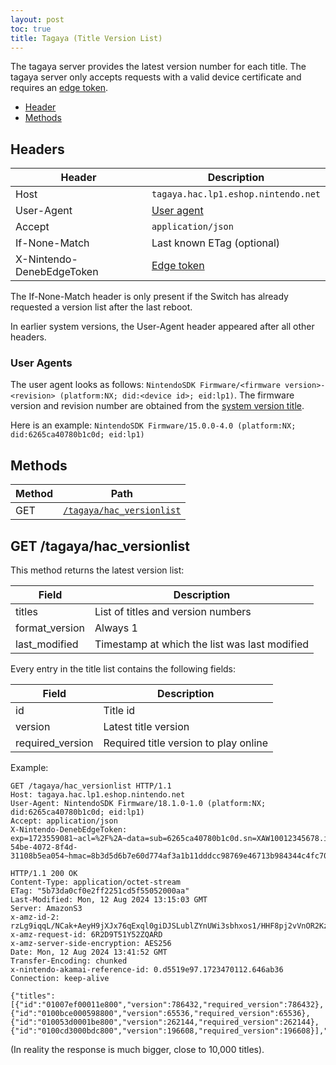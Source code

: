 ```yaml
---
layout: post
toc: true
title: Tagaya (Title Version List)
---
```


The tagaya server provides the latest version number for each title. The tagaya server only accepts requests with a valid device certificate and requires an [edge token](/docs/switch/dauth).

* [Header](#headers)
* [Methods](#methods)

## Headers

| Header                    | Description                         |
|---------------------------|-------------------------------------|
| Host                      | `tagaya.hac.lp1.eshop.nintendo.net` |
| User-Agent                | [User agent](#user-agents)          |
| Accept                    | `application/json`                  |
| If-None-Match             | Last known ETag (optional)          |
| X-Nintendo-DenebEdgeToken | [Edge token](/docs/switch/dauth)    |

The If-None-Match header is only present if the Switch has already requested a version list after the last reboot.

In earlier system versions, the User-Agent header appeared after all other headers.

### User Agents
The user agent looks as follows: `NintendoSDK Firmware/<firmware version>-<revision> (platform:NX; did:<device id>; eid:lp1)`. The firmware version and revision number are obtained from the [system version title](https://switchbrew.org/wiki/System_Version_Title).

Here is an example: `NintendoSDK Firmware/15.0.0-4.0 (platform:NX; did:6265ca40780b1c0d; eid:lp1)`

## Methods

| Method | Path                                                    |
|--------|---------------------------------------------------------|
| GET    | [`/tagaya/hac_versionlist`](#get-tagayahac_versionlist) |

## GET /tagaya/hac_versionlist
This method returns the latest version list:

| Field | Description |
| --- | --- |
| titles | List of titles and version numbers |
| format_version | Always 1 |
| last_modified | Timestamp at which the list was last modified |

Every entry in the title list contains the following fields:

| Field | Description |
| --- | --- |
| id | Title id |
| version | Latest title version |
| required_version | Required title version to play online |

Example:

```
GET /tagaya/hac_versionlist HTTP/1.1
Host: tagaya.hac.lp1.eshop.nintendo.net
User-Agent: NintendoSDK Firmware/18.1.0-1.0 (platform:NX; did:6265ca40780b1c0d; eid:lp1)
Accept: application/json
X-Nintendo-DenebEdgeToken: exp=1723559081~acl=%2F%2A~data=sub=6265ca40780b1c0d.sn=XAW10012345678.id=034b569d-54be-4072-8f4d-31108b5ea054~hmac=8b3d5d6b7e60d774af3a1b11dddcc98769e46713b984344c4fc70a14dab1ab83
```

```
HTTP/1.1 200 OK
Content-Type: application/octet-stream
ETag: "5b73da0cf0e2ff2251cd5f55052000aa"
Last-Modified: Mon, 12 Aug 2024 13:15:03 GMT
Server: AmazonS3
x-amz-id-2: rzLg9iqqL/NCak+AeyH9jXJx76qExql0giDJSLublZYnUWi3sbhxos1/HHF8pj2vVnOR2KzEbjM=
x-amz-request-id: 6R2D9T51Y52ZQARD
x-amz-server-side-encryption: AES256
Date: Mon, 12 Aug 2024 13:41:52 GMT
Transfer-Encoding: chunked
x-nintendo-akamai-reference-id: 0.d5519e97.1723470112.646ab36
Connection: keep-alive

{"titles":[{"id":"01007ef00011e800","version":786432,"required_version":786432},{"id":"0100bce000598800","version":65536,"required_version":65536},{"id":"010053d0001be800","version":262144,"required_version":262144},{"id":"0100cd3000bdc800","version":196608,"required_version":196608}],"format_version":1,"last_modified":1723468500}
```

(In reality the response is much bigger, close to 10,000 titles).
